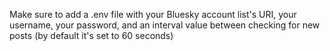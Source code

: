 Make sure to add a .env file with your Bluesky account list's URI, your username, your password, and an interval value between checking for new posts (by default it's set to 60 seconds)
